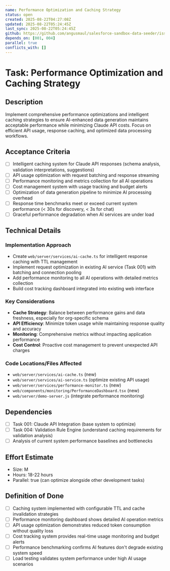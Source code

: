 ```yaml
---
name: Performance Optimization and Caching Strategy
status: open
created: 2025-08-22T04:27:08Z
updated: 2025-08-22T05:24:45Z
last_sync: 2025-08-22T05:24:45Z
github: https://github.com/angusmaul/salesforce-sandbox-data-seeder/issues/12
depends_on: [001, 004]
parallel: true
conflicts_with: []
---
```


# Task: Performance Optimization and Caching Strategy

## Description
Implement comprehensive performance optimizations and intelligent caching strategies to ensure AI-enhanced data generation maintains acceptable performance while minimizing Claude API costs. Focus on efficient API usage, response caching, and optimized data processing workflows.

## Acceptance Criteria
- [ ] Intelligent caching system for Claude API responses (schema analysis, validation interpretations, suggestions)
- [ ] API usage optimization with request batching and response streaming
- [ ] Performance monitoring and metrics collection for all AI operations
- [ ] Cost management system with usage tracking and budget alerts
- [ ] Optimization of data generation pipeline to minimize AI processing overhead
- [ ] Response time benchmarks meet or exceed current system performance (< 30s for discovery, < 3s for chat)
- [ ] Graceful performance degradation when AI services are under load

## Technical Details

### Implementation Approach
- Create `web/server/services/ai-cache.ts` for intelligent response caching with TTL management
- Implement request optimization in existing AI service (Task 001) with batching and connection pooling
- Add performance monitoring to all AI operations with detailed metrics collection
- Build cost tracking dashboard integrated into existing web interface

### Key Considerations
- **Cache Strategy**: Balance between performance gains and data freshness, especially for org-specific schema
- **API Efficiency**: Minimize token usage while maintaining response quality and accuracy
- **Monitoring**: Comprehensive metrics without impacting application performance
- **Cost Control**: Proactive cost management to prevent unexpected API charges

### Code Locations/Files Affected
- `web/server/services/ai-cache.ts` (new)
- `web/server/services/ai-service.ts` (optimize existing API usage)
- `web/server/services/performance-monitor.ts` (new)
- `web/components/monitoring/PerformanceDashboard.tsx` (new)
- `web/server/demo-server.js` (integrate performance monitoring)

## Dependencies
- [ ] Task 001: Claude API Integration (base system to optimize)
- [ ] Task 004: Validation Rule Engine (understand caching requirements for validation analysis)
- [ ] Analysis of current system performance baselines and bottlenecks

## Effort Estimate
- Size: M
- Hours: 18-22 hours
- Parallel: true (can optimize alongside other development tasks)

## Definition of Done
- [ ] Caching system implemented with configurable TTL and cache invalidation strategies
- [ ] Performance monitoring dashboard shows detailed AI operation metrics
- [ ] API usage optimization demonstrates reduced token consumption without quality loss
- [ ] Cost tracking system provides real-time usage monitoring and budget alerts
- [ ] Performance benchmarking confirms AI features don't degrade existing system speed
- [ ] Load testing validates system performance under high AI usage scenarios